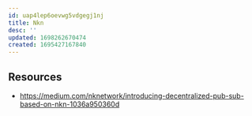 ```yaml
---
id: uap4lep6oevwg5vdgegj1nj
title: Nkn
desc: ''
updated: 1698262670474
created: 1695427167840
---
```


## Resources

- https://medium.com/nknetwork/introducing-decentralized-pub-sub-based-on-nkn-1036a950360d